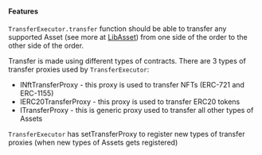 #### Features

`TransferExecutor.transfer` function should be able to transfer any supported Asset (see more at [LibAsset](../../lib-asset/contracts/LibAsset.md)) from one side of the order to the other side of the order.

Transfer is made using different types of contracts. There are 3 types of transfer proxies used by `TransferExecutor`:
- INftTransferProxy - this proxy is used to transfer NFTs (ERC-721 and ERC-1155)
- IERC20TransferProxy - this proxy is used to transfer ERC20 tokens
- ITransferProxy - this is generic proxy used to transfer all other types of Assets

`TransferExecutor` has setTransferProxy to register new types of transfer proxies (when new types of Assets gets registered)
